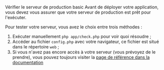 Vérifier le serveur de production
basic
Avant de déployer votre application, vous devez vous assurer que votre serveur de production est prêt pour l'exécuter.

Pour tester votre serveur, vous avez le choix entre trois méthodes :

1. Exécuter manuellement `php app/check.php` pour voir quoi résoudre ;
2. Accéder au fichier `config.php` avec votre navigateur, ce fichier est situé dans le répertoire `web` ;
3. Si vous n'avez pas encore accès à votre serveur (vous prévoyez de le prendre), vous pouvez toujours visiter la [page de référence dans la documentation](http://symfony.com/fr/doc/current/reference/requirements.html)